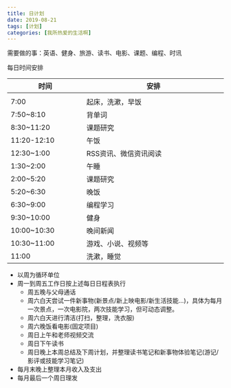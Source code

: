 ```yaml
---
title: 日计划
date: 2019-08-21
tags: [计划]
categories: [我所热爱的生活啊]
---
```


需要做的事：英语、健身、旅游、读书、电影、课题、编程、时讯

每日时间安排

| 时间             | 安排                  |
| ---------------- | --------------------- |
| <img width=200/> | <img width=500/>      |
| 7:00             | 起床，洗漱，早饭      |
| 7:50~8:10        | 背单词                |
| 8:30~11:20       | 课题研究              |
| 11:20-12:10      | 午饭                  |
| 12:30~1:00       | RSS资讯、微信资讯阅读 |
| 1:30~2:00        | 午睡                  |
| 2:00~5:20        | 课题研究              |
| 5:20~6:30        | 晚饭                  |
| 6:30~9:00        | 编程学习              |
| 9:30~10:00       | 健身                  |
| 10:00~10:30      | 晚间新闻              |
| 10:30~11:00      | 游戏、小说、视频等    |
| 11:00            | 洗漱，睡觉            |




- 以周为循环单位
- 周一到周五工作日按上述每日日程表执行
  - 周五晚与父母通话
  - 周六白天尝试一件新事物(新景点/新上映电影/新生活技能...)，具体为每月一次景点，一次电影院，两次技能学习，但可动态调整。
  - 周六白天进行清洁(打扫，整理，洗衣服)
  - 周六晚饭看电影(固定项目)
  - 周日上午和老师视频交流
  - 周日下午读书
  - 周日晚上本周总结及下周计划，并整理读书笔记和新事物体验笔记(游记/影评或技能学习笔记)
- 每月末晚上整理本月收入及支出
- 每月最后一个周日理发

